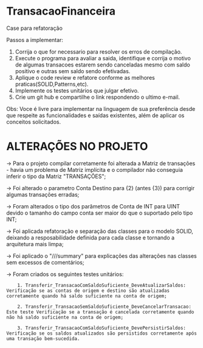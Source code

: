 # TransacaoFinanceira
Case para refatoração

Passos a implementar:
1. Corrija o que for necessario para resolver os erros de compilação.
2. Execute o programa para avaliar a saida, identifique e corrija o motivo de algumas transacoes estarem sendo canceladas mesmo com saldo positivo e outras sem saldo sendo efetivadas.
3. Aplique o code review e refatore conforme as melhores praticas(SOLID,Patterns,etc).
4. Implemente os testes unitários que julgar efetivo.
5. Crie um git hub e compartilhe o link respondendo o ultimo e-mail.

Obs: Voce é livre para implementar na linguagem de sua preferência desde que respeite as funcionalidades e saídas existentes, além de aplicar os conceitos solicitados.


# ALTERAÇÕES NO PROJETO

 -> Para o projeto compilar corretamente foi alterada a Matriz de transações - havia um problema de Matriz implícita e o compilador não conseguia inferir o tipo da Matriz "TRANSAÇÕES";
 
 -> Foi alterado o parametro Conta Destino para {2} (antes {3}) para corrigir algumas transações erradas;
 
 -> Foram alterados o tipo dos parâmetros de Conta de INT para UINT devido o tamanho do campo conta ser maior do que o suportado pelo tipo INT;
 
 -> Foi aplicada refatoração e separação das classes para o modelo SOLID, deixando a resposabilidade definida para cada classe e tornando a arquitetura mais limpa;
 
 -> Foi aplicado o "///summary" para explicações das alterações nas classes sem excessos de comentários;
 
 -> Foram criados os seguintes testes unitários: 

		1. Transferir_TransacaoComSaldoSuficiente_DeveAtualizarSaldos: Verificação se as contas de origem e destino são atualizadas corretamente quando há saldo suficiente na conta de origem;

		2. Transferir_TransacaoSemSaldoSuficiente_DeveCancelarTransacao: Este teste Verificação se a transação é cancelada corretamente quando não há saldo suficiente na conta de origem;

		3. Transferir_TransacaoComSaldoSuficiente_DevePersistirSaldos: Verificação se os saldos atualizados são persistidos corretamente após uma transação bem-sucedida.